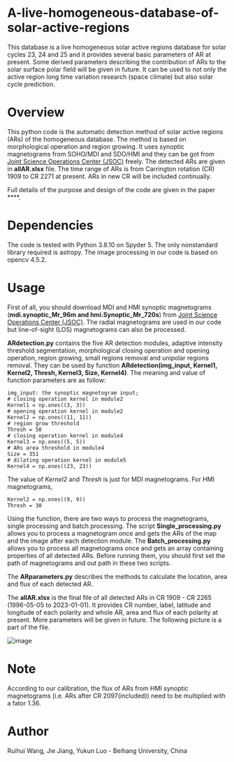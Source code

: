 # A-live-homogeneous-database-of-solar-active-regions
This database is a live homogeneous solar active regions database for solar cycles 23, 24 and 25 and it provides several basic parameters of AR at present. Some derived parameters describing the contribution of ARs to the solar surface polar field will be given in future. It can be used to not only the active region long time variation research (space climate) but also solar cycle prediction.

# Overview
This python code is the automatic detection method of solar active regions (ARs) of the homogeneous database. The method is based on morphological operation and region growing. It uses synoptic magnetograms from SOHO/MDI and SDO/HMI and they can be got from [Joint Science Operations Center (JSOC)](http://jsoc.stanford.edu/) freely. The detected ARs are given in **allAR.xlsx** file. The time range of ARs is from Carrington rotation (CR) 1909 to CR 2271 at present. ARs in new CR will be included continually.

Full details of the purpose and design of the code are given in the paper ****.

# Dependencies
The code is tested with Python 3.8.10 on Spyder 5. The only nonstandard library required is astropy. The image processing in our code is based on opencv 4.5.2.

# Usage
First of all, you should download MDI and HMI synoptic magnetograms (**mdi.synoptic_Mr_96m and hmi.Synoptic_Mr_720s**) from [Joint Science Operations Center (JSOC)](http://jsoc.stanford.edu/). The radial magnetograms are used in our code but line-of-sight (LOS) magnetograms can also be processed.

**ARdetection.py** contains the five AR detection modules, adaptive intensity threshold segmentation, morphological closing operation and opening operation, region growing, small regions removal and unipolar regions removal. They can be used by function **ARdetection(img_input, Kernel1, Kernel2, Thresh, Kernel3, Size, Kernel4)**. The meaning and value of function parameters are as follow:

    img_input: the synoptic magnetogram input;    
    # closing operation kernel in module2
    Kernel1 = np.ones((3, 3))
    # opening operation kernel in module2
    Kernel2 = np.ones((11, 11))
    # region grow threshold
    Thresh = 50
    # closing operation kernel in module4
    Kernel3 = np.ones((5, 5))
    # ARs area threshold in module4
    Size = 351
    # dilating operation kernel in module5
    Kernel4 = np.ones((23, 23))
The value of *Kernel2* and *Thresh* is just for MDI magnetograms. For HMI magnetograms, 
    
    Kernel2 = np.ones((9, 9))
    Thresh = 30

Using the function, there are two ways to process the magnetograms, single processing and batch processing. The script **Single_processing.py** allows you to process a magnetogram once and gets the ARs of the map and the image after each detection module. The **Batch_processing.py** allows you to process all magnetograms once and gets an array containing properties of all detected ARs. Before running them, you should first set the path of magnetograms and out path in these two scripts. 

The **ARparameters.py** describes the methods to calculate the location, area and flux of each detected AR.

The **allAR.xlsx** is the final file of all detected ARs in CR 1909 - CR 2265 (1996-05-05 to 2023-01-01). It provides CR number, label, latitude and longitude of each polarity and whole AR, area and flux of each polarity at present. More parameters will be given in future. The following picture is a part of the file.

![image](https://user-images.githubusercontent.com/110174507/212001212-009552ff-1e3b-4011-b147-97a5a33fc4c6.png)

# Note
According to our calibration, the flux of ARs from HMI synoptic magnetograms (i.e. ARs after CR 2097(included)) need to be multiplied with a fator 1.36. 

# Author
Ruihui Wang, Jie Jiang, Yukun Luo - Beihang University, China
